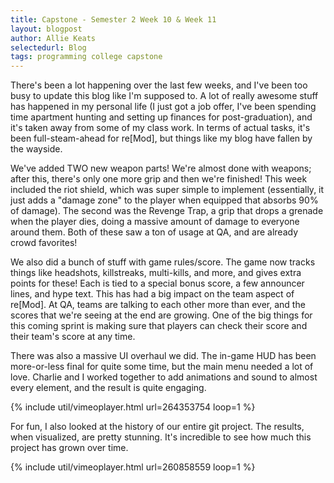 ```yaml
---
title: Capstone - Semester 2 Week 10 & Week 11
layout: blogpost
author: Allie Keats
selectedurl: Blog
tags: programming college capstone
---
```

There's been a lot happening over the last few weeks, and I've been too busy to update this blog like I'm supposed to. A lot of really awesome stuff has happened in my personal life (I just got a job offer, I've been spending time apartment hunting and setting up finances for post-graduation), and it's taken away from some of my class work. In terms of actual tasks, it's been full-steam-ahead for re[Mod], but things like my blog have fallen by the wayside.

<!--more-->

We've added TWO new weapon parts! We're almost done with weapons; after this, there's only one more grip and then we're finished! This week included the riot shield, which was super simple to implement (essentially, it just adds a "damage zone" to the player when equipped that absorbs 90% of damage). The second was the Revenge Trap, a grip that drops a grenade when the player dies, doing a massive amount of damage to everyone around them. Both of these saw a ton of usage at QA, and are already crowd favorites!

We also did a bunch of stuff with game rules/score. The game now tracks things like headshots, killstreaks, multi-kills, and more, and gives extra points for these! Each is tied to a special bonus score, a few announcer lines, and hype text. This has had a big impact on the team aspect of re[Mod]. At QA, teams are talking to each other more than ever, and the scores that we're seeing at the end are growing. One of the big things for this coming sprint is making sure that players can check their score and their team's score at any time.

There was also a massive UI overhaul we did. The in-game HUD has been more-or-less final for quite some time, but the main menu needed a lot of love. Charlie and I worked together to add animations and sound to almost every element, and the result is quite engaging.

<p>
{% include util/vimeoplayer.html url=264353754 loop=1 %}
</p>

For fun, I also looked at the history of our entire git project. The results, when visualized, are pretty stunning. It's incredible to see how much this project has grown over time.

<p>
{% include util/vimeoplayer.html url=260858559 loop=1 %}
</p>
